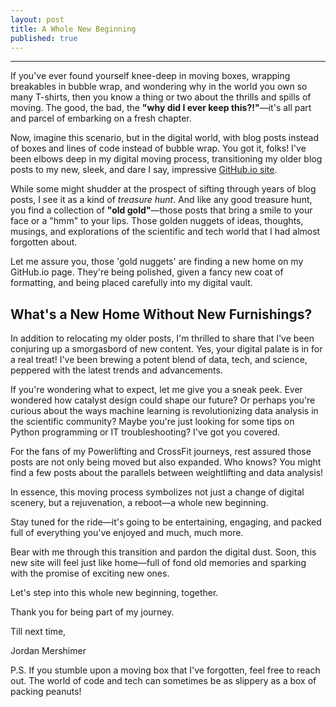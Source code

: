 ```yaml
---
layout: post
title: A Whole New Beginning
published: true
---
```

---

If you've ever found yourself knee-deep in moving boxes, wrapping breakables in bubble wrap, and wondering why in the world you own so many T-shirts, then you know a thing or two about the thrills and spills of moving. The good, the bad, the **"why did I ever keep this?!"**—it's all part and parcel of embarking on a fresh chapter. 

Now, imagine this scenario, but in the digital world, with blog posts instead of boxes and lines of code instead of bubble wrap. You got it, folks! I've been elbows deep in my digital moving process, transitioning my older blog posts to my new, sleek, and dare I say, impressive [GitHub.io site](https://github.com/Jmersh/).

While some might shudder at the prospect of sifting through years of blog posts, I see it as a kind of _treasure hunt_. And like any good treasure hunt, you find a collection of **"old gold"**—those posts that bring a smile to your face or a "hmm" to your lips. Those golden nuggets of ideas, thoughts, musings, and explorations of the scientific and tech world that I had almost forgotten about.

Let me assure you, those 'gold nuggets' are finding a new home on my GitHub.io page. They're being polished, given a fancy new coat of formatting, and being placed carefully into my digital vault.

## What's a New Home Without New Furnishings?

In addition to relocating my older posts, I'm thrilled to share that I've been conjuring up a smorgasbord of new content. Yes, your digital palate is in for a real treat! I've been brewing a potent blend of data, tech, and science, peppered with the latest trends and advancements. 

If you're wondering what to expect, let me give you a sneak peek. Ever wondered how catalyst design could shape our future? Or perhaps you're curious about the ways machine learning is revolutionizing data analysis in the scientific community? Maybe you're just looking for some tips on Python programming or IT troubleshooting? I've got you covered. 

For the fans of my Powerlifting and CrossFit journeys, rest assured those posts are not only being moved but also expanded. Who knows? You might find a few posts about the parallels between weightlifting and data analysis! 

In essence, this moving process symbolizes not just a change of digital scenery, but a rejuvenation, a reboot—a whole new beginning. 

Stay tuned for the ride—it's going to be entertaining, engaging, and packed full of everything you've enjoyed and much, much more. 

Bear with me through this transition and pardon the digital dust. Soon, this new site will feel just like home—full of fond old memories and sparking with the promise of exciting new ones.

Let's step into this whole new beginning, together.

Thank you for being part of my journey. 

Till next time,

Jordan Mershimer

P.S. If you stumble upon a moving box that I've forgotten, feel free to reach out. The world of code and tech can sometimes be as slippery as a box of packing peanuts!
